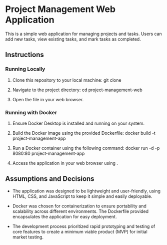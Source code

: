 # Project Management Web Application

This is a simple web application for managing projects and tasks. Users can add new tasks, view existing tasks, and mark tasks as completed.

## Instructions

### Running Locally

1. Clone this repository to your local machine:
git clone <repository-url>

2. Navigate to the project directory:
cd project-management-web
3. Open the  file in your web browser.

### Running with Docker

1. Ensure Docker Desktop is installed and running on your system.

2. Build the Docker image using the provided Dockerfile:
docker build -t project-management-app 

3. Run a Docker container using the following command:
docker run -d -p 8080:80 project-management-app
4. Access the application in your web browser using .

## Assumptions and Decisions

- The application was designed to be lightweight and user-friendly, using HTML, CSS, and JavaScript to keep it simple and easily deployable.

- Docker was chosen for containerization to ensure portability and scalability across different environments. The Dockerfile provided encapsulates the application for easy deployment.

- The development process prioritized rapid prototyping and testing of core features to create a minimum viable product (MVP) for initial market testing.


